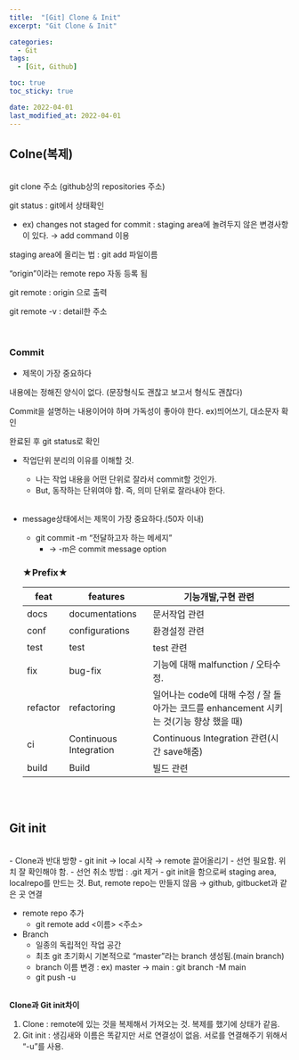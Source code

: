 ```yaml
---
title:  "[Git] Clone & Init" 
excerpt: "Git Clone & Init"

categories:
  - Git
tags:
  - [Git, Github]

toc: true
toc_sticky: true

date: 2022-04-01
last_modified_at: 2022-04-01
---
```


## Colne(복제)

<br>
git clone 주소 (github상의 repositories 주소)

git status : git에서 상태확인

  - ex)  changes not staged for commit : staging area에 놀려두지 않은 변경사항이 있다. → add command 이용

staging area에 올리는 법 : git add 파일이름 

“origin”이라는  remote repo 자동 등록 됨

git remote : origin 으로 출력

git remote -v : detail한 주소

<br>

### Commit

- 제목이 가장 중요하다

내용에는 정해진 양식이 없다. (문장형식도 괜찮고 보고서 형식도 괜찮다)

Commit을 설명하는 내용이어야 하며 가독성이 좋아야 한다. ex)띄어쓰기, 대소문자 확인

완료된 후 git status로 확인 

- 작업단위 분리의 이유를 이해할 것.
    - 나는 작업 내용을 어떤 단위로 잘라서 commit할 것인가.
    - But, 동작하는 단위여야 함. 즉, 의미 단위로 잘라내야 한다.
<br><br>
- message상태에서는 제목이 가장 중요하다.(50자 이내)
    - git commit -m “전달하고자 하는 메세지”
        - → -m은 commit message option
    
    ### ★**Prefix**★
    
    | feat | features | 기능개발,구현 관련 |
    | --- | --- | --- |
    | docs | documentations | 문서작업 관련 |
    | conf | configurations | 환경설정 관련 |
    | test | test | test 관련 |
    | fix | bug-fix | 기능에 대해 malfunction / 오타수정. |
    | refactor | refactoring | 일어나는 code에 대해 수정 / 잘 돌아가는 코드를 enhancement 시키는 것(기능 향상 했을 때) |
    | ci | Continuous Integration | Continuous Integration 관련(시간 save해줌) |
    | build | Build | 빌드 관련 |
    

<br><br>

## Git init

<br>
- Clone과 반대 방향
    - git init → local 시작 → remote 끌어올리기
    - 선언 필요함. 위치 잘 확인해야 함.
        - 선언 취소 방법 : .git 제거
- git init을 함으로써 staging area, localrepo를 만드는 것. But,  remote repo는 만들지 않음 → github, gitbucket과 같은 곳 연결

- remote repo 추가
    - git remote add <이름> <주소>
- Branch
    - 일종의 독립적인 작업 공간
    - 최초 git 초기화시 기본적으로 “master”라는 branch 생성됨.(main branch)
    - branch 이름 변경 : ex) master → main : git branch -M main
    - git push -u <remote name> <branch name>
<br><br>

**Clone과 Git init차이**

1. Clone : remote에 있는 것을 복제해서 가져오는 것. 복제를 했기에 상태가 같음.
2. Git init : 생김새와 이름은 똑같지만 서로 연결성이 없음. 서로를 연결해주기 위해서 “-u”를 사용.